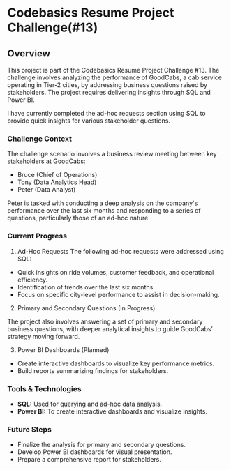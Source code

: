 # Codebasics Resume Project Challenge(#13)

## Overview
This project is part of the Codebasics Resume Project Challenge #13. The challenge involves analyzing the performance of GoodCabs, a cab service operating in Tier-2 cities, by addressing business questions raised by stakeholders. The project requires delivering insights through SQL and Power BI.

I have currently completed the ad-hoc requests section using SQL to provide quick insights for various stakeholder questions.

### Challenge Context
The challenge scenario involves a business review meeting between key stakeholders at GoodCabs:

- Bruce (Chief of Operations)
- Tony (Data Analytics Head)
- Peter (Data Analyst)

Peter is tasked with conducting a deep analysis on the company's performance over the last six months and responding to a series of questions, particularly those of an ad-hoc nature.

### Current Progress
1. Ad-Hoc Requests
The following ad-hoc requests were addressed using SQL:
- Quick insights on ride volumes, customer feedback, and operational efficiency.
- Identification of trends over the last six months.
- Focus on specific city-level performance to assist in decision-making.

2. Primary and Secondary Questions (In Progress)

The project also involves answering a set of primary and secondary business questions, with deeper analytical insights to guide GoodCabs’ strategy moving forward.

3. Power BI Dashboards (Planned)
- Create interactive dashboards to visualize key performance metrics.
- Build reports summarizing findings for stakeholders.

### Tools & Technologies
- **SQL:** Used for querying and ad-hoc data analysis.
- **Power BI:** To create interactive dashboards and visualize insights.

### Future Steps
- Finalize the analysis for primary and secondary questions.
- Develop Power BI dashboards for visual presentation.
- Prepare a comprehensive report for stakeholders.
